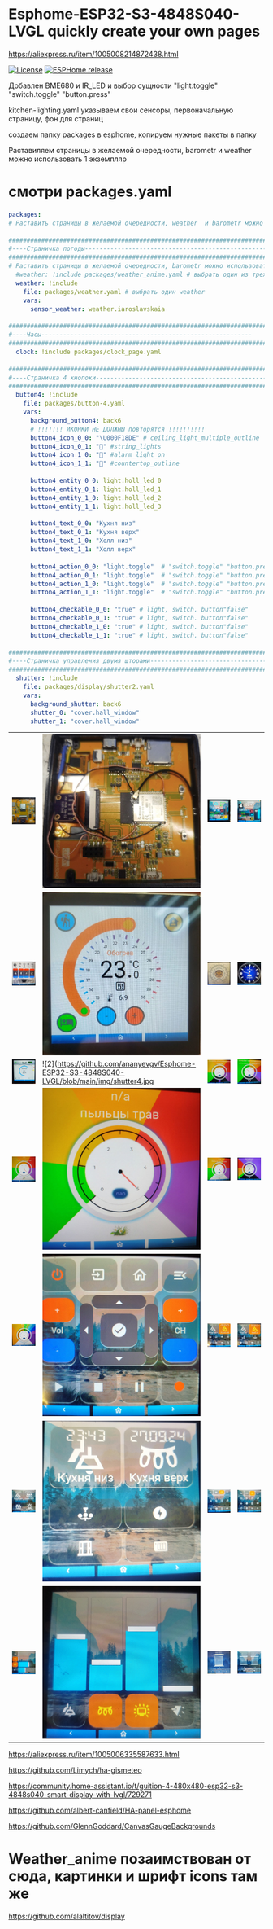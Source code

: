 # Esphome-ESP32-S3-4848S040-LVGL  quickly create your own pages

https://aliexpress.ru/item/1005008214872438.html

[![License][license-shield]][license]
[![ESPHome release][esphome-release-shield]][esphome-release]

[license-shield]: https://img.shields.io/static/v1?label=License&message=MIT&color=orange&logo=license
[license]: https://opensource.org/licenses/MIT
[esphome-release-shield]: https://img.shields.io/static/v1?label=ESPHome&message=2025.7.4&color=green&logo=esphome
[esphome-release]: https://GitHub.com/esphome/esphome/releases/

Добавлен BME680 и IR_LED и выбор сущности "light.toggle" "switch.toggle" "button.press"

kitchen-lighting.yaml указываем свои сенсоры, первоначальную страницу, фон для страниц 

создаем папку packages в esphome, копируем нужные пакеты в папку


Раставиляем страницы в желаемой очередности, barometr и  weather можно использовать 1 экземпляр

# смотри packages.yaml

```yaml
packages:
# Раставить страницы в желаемой очередности, weather  и barometr можно использовать 1 вариант

#############################################################################
#----Страничка погоды-----------------------------------------------------
#############################################################################
# Раставить страницы в желаемой очередности, barometr можно использовать 1 вариант
  #weather: !include packages/weather_anime.yaml # выбрать один из трех weather #jpg:3 689 528 байт без 2 603 377 байт
  weather: !include 
    file: packages/weather.yaml # выбрать один weather
    vars:
      sensor_weather: weather.iaroslavskaia

#############################################################################
#----Часы----------------------------------------------------------
#############################################################################
  clock: !include packages/clock_page.yaml
  
#############################################################################
#----Страничка 4 кнопоки-----------------------------------------------------
#############################################################################
  button4: !include
    file: packages/button-4.yaml
    vars:
      background_button4: back6
      # !!!!!!! ИКОНКИ НЕ ДОЛЖНЫ повторятся !!!!!!!!!!
      button4_icon_0_0: "\U000F18DE" # ceiling_light_multiple_outline
      button4_icon_0_1: "󱊺" #string_lights
      button4_icon_1_0: "󰯪" #alarm_light_on
      button4_icon_1_1: "󱠝" #countertop_outline

      button4_entity_0_0: light.holl_led_0
      button4_entity_0_1: light.holl_led_1
      button4_entity_1_0: light.holl_led_2
      button4_entity_1_1: light.holl_led_3

      button4_text_0_0: "Кухня низ"
      button4_text_0_1: "Кухня верх"
      button4_text_1_0: "Холл низ"
      button4_text_1_1: "Холл верх"

      button4_action_0_0: "light.toggle"  # "switch.toggle" "button.press"
      button4_action_0_1: "light.toggle"  # "switch.toggle" "button.press"
      button4_action_1_0: "light.toggle"  # "switch.toggle" "button.press"
      button4_action_1_1: "light.toggle"  # "switch.toggle" "button.press"
        
      button4_checkable_0_0: "true" # light, switch. button"false"
      button4_checkable_0_1: "true" # light, switch. button"false"
      button4_checkable_1_0: "true" # light, switch. button"false"
      button4_checkable_1_1: "true" # light, switch. button"false"

#############################################################################
#----Страничка управления двумя шторами-----------------------------------------------------
#############################################################################
  shutter: !include
    file: packages/display/shutter2.yaml
    vars:
      background_shutter: back6
      shutter_0: "cover.hall_window"
      shutter_1: "cover.hall_window"
```

|                                               |                                                 |                                                   |                                                 | 
|-----------------------------------------------|-------------------------------------------------|---------------------------------------------------|-------------------------------------------------|
|  ![1](https://github.com/ananyevgv/Esphome-ESP32-S3-4848S040-LVGL/blob/main/img/bme680.jpg) | ![2](https://github.com/ananyevgv/Esphome-ESP32-S3-4848S040-LVGL/blob/main/img/board.jpg) | ![3](https://github.com/ananyevgv/Esphome-ESP32-S3-4848S040-LVGL/blob/main/img/weather.jpg) | ![4](https://github.com/ananyevgv/Esphome-ESP32-S3-4848S040-LVGL/blob/main/img/weather_anime.jpg) | 
|  ![1](https://github.com/ananyevgv/Esphome-ESP32-S3-4848S040-LVGL/blob/main/img/boiler.jpg) | ![2](https://github.com/ananyevgv/Esphome-ESP32-S3-4848S040-LVGL/blob/main/img/termostat.jpg) |  ![3](https://github.com/ananyevgv/Esphome-ESP32-S3-4848S040-LVGL/blob/main/img/bar.jpg) | ![4](https://github.com/ananyevgv/Esphome-ESP32-S3-4848S040-LVGL/blob/main/img/clock.jpg) | 
| ![1](https://github.com/ananyevgv/Esphome-ESP32-S3-4848S040-LVGL/blob/main/img/dishwasher.jpg) | ![2](https://github.com/ananyevgv/Esphome-ESP32-S3-4848S040-LVGL/blob/main/img/shutter4.jpg | ![3](https://github.com/ananyevgv/Esphome-ESP32-S3-4848S040-LVGL/blob/main/img/uv2.jpg) | ![4](https://github.com/ananyevgv/Esphome-ESP32-S3-4848S040-LVGL/blob/main/img/geomag2.jpg) | 
|  ![1](https://github.com/ananyevgv/Esphome-ESP32-S3-4848S040-LVGL/blob/main/img/birch.jpg) | ![2](https://github.com/ananyevgv/Esphome-ESP32-S3-4848S040-LVGL/blob/main/img/grass.jpg) | ![3](https://github.com/ananyevgv/Esphome-ESP32-S3-4848S040-LVGL/blob/main/img/ragweed.jpg) | ![4](https://github.com/ananyevgv/Esphome-ESP32-S3-4848S040-LVGL/blob/main/img/wind.jpg) | 
|  ![1](https://github.com/ananyevgv/Esphome-ESP32-S3-4848S040-LVGL/blob/main/img/humm2.jpg) | ![2](https://github.com/ananyevgv/Esphome-ESP32-S3-4848S040-LVGL/blob/main/img/lg.jpg) | ![3](https://github.com/ananyevgv/Esphome-ESP32-S3-4848S040-LVGL/blob/main/img/kith.jpg) | ![4](https://github.com/ananyevgv/Esphome-ESP32-S3-4848S040-LVGL/blob/main/img/holl.jpg) | 
|  ![1](https://github.com/ananyevgv/Esphome-ESP32-S3-4848S040-LVGL/blob/main/img/but4.jpg) | ![2](https://github.com/ananyevgv/Esphome-ESP32-S3-4848S040-LVGL/blob/main/img/but6.jpg) | ![3](https://github.com/ananyevgv/Esphome-ESP32-S3-4848S040-LVGL/blob/main/img/but12.jpg) | ![4](https://github.com/ananyevgv/Esphome-ESP32-S3-4848S040-LVGL/blob/main/img/but16.jpg) | 
|  ![1](https://github.com/ananyevgv/Esphome-ESP32-S3-4848S040-LVGL/blob/main/img/sl-4g.jpg) | ![2](https://github.com/ananyevgv/Esphome-ESP32-S3-4848S040-LVGL/blob/main/img/sl-4v.jpg) | ![3](https://github.com/ananyevgv/Esphome-ESP32-S3-4848S040-LVGL/blob/main/img/shutter.jpg)| ![4](https://github.com/ananyevgv/Esphome-ESP32-S3-4848S040-LVGL/blob/main/img/shutter2.jpg) |


https://aliexpress.ru/item/1005006335587633.html

https://github.com/Limych/ha-gismeteo

https://community.home-assistant.io/t/guition-4-480x480-esp32-s3-4848s040-smart-display-with-lvgl/729271

https://github.com/albert-canfield/HA-panel-esphome

https://github.com/GlennGoddard/CanvasGaugeBackgrounds

# Weather_anime позаимствован от сюда, картинки и шрифт icons там же
https://github.com/alaltitov/display
